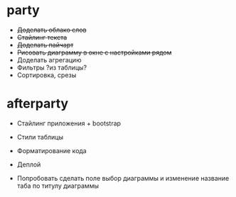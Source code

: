 # party #
* ~~Доделать облако слов~~
* ~~Стайлинг текста~~
* ~~Доделать пайчарт~~
* ~~Рисовать диаграмму в окне с настройками рядом~~
* Доделать агрегацию
* Фильтры ?из таблицы?
* Сортировка, срезы

# afterparty #
* Стайлинг приложения + bootstrap
* Стили таблицы
* Форматирование кода

* Деплой
* Попробовать сделать поле выбор диаграммы и изменение название таба по титулу диаграммы
